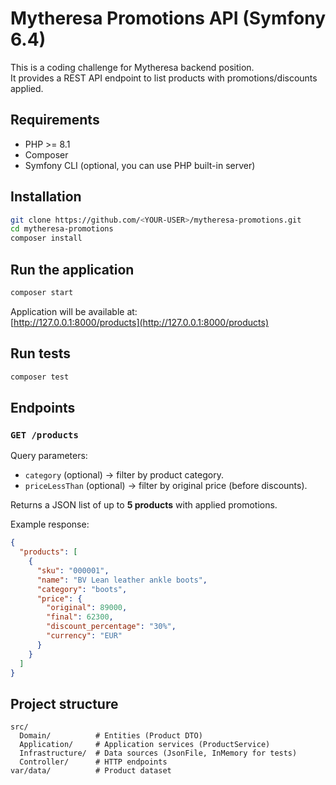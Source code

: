 # Mytheresa Promotions API (Symfony 6.4)

This is a coding challenge for Mytheresa backend position.  
It provides a REST API endpoint to list products with promotions/discounts applied.

## Requirements

- PHP >= 8.1
- Composer
- Symfony CLI (optional, you can use PHP built-in server)

## Installation

```bash
git clone https://github.com/<YOUR-USER>/mytheresa-promotions.git
cd mytheresa-promotions
composer install
```

## Run the application

```bash
composer start
```

Application will be available at:  
[http://127.0.0.1:8000/products](http://127.0.0.1:8000/products)

## Run tests

```bash
composer test
```

## Endpoints

### `GET /products`

Query parameters:
- `category` (optional) → filter by product category.
- `priceLessThan` (optional) → filter by original price (before discounts).

Returns a JSON list of up to **5 products** with applied promotions.

Example response:

```json
{
  "products": [
    {
      "sku": "000001",
      "name": "BV Lean leather ankle boots",
      "category": "boots",
      "price": {
        "original": 89000,
        "final": 62300,
        "discount_percentage": "30%",
        "currency": "EUR"
      }
    }
  ]
}
```

## Project structure

```
src/
  Domain/          # Entities (Product DTO)
  Application/     # Application services (ProductService)
  Infrastructure/  # Data sources (JsonFile, InMemory for tests)
  Controller/      # HTTP endpoints
var/data/          # Product dataset
```